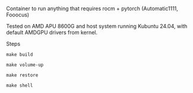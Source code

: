 Container to run anything that requires rocm + pytorch (Automatic1111, Fooocus)

Tested on AMD APU 8600G and host system running Kubuntu 24.04, with default AMDGPU drivers from kernel.

Steps

```make build```

```make volume-up```

```make restore```

```make shell```

